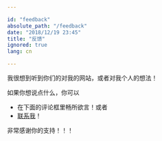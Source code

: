 ```yaml
---

id: "feedback"
absolute_path: "/feedback"
date: "2018/12/19 23:45"
title: "反馈"
ignored: true
lang: cn

---
```


<div>

我很想到听到你们的对我的网站，或者对我个人的想法！

如果你想说点什么，你可以

- 在下面的评论框里畅所欲言！或者
- [联系我](/en/about/me#contacts)！

非常感谢你的支持！！！

</div>
